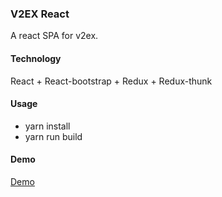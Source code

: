 ### V2EX React
A react SPA for v2ex.

#### Technology
React + React-bootstrap + Redux + Redux-thunk

#### Usage
- yarn install
- yarn run build

#### Demo
[Demo](http://101.132.174.76:8888)
